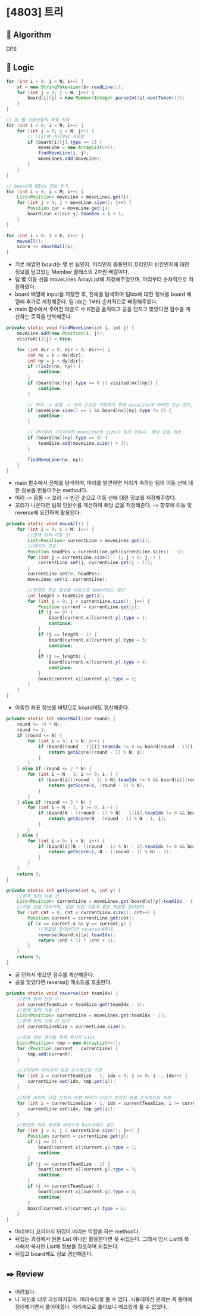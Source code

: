 # [4803] 트리

## :pushpin: **Algorithm**

DPS

## :round_pushpin: **Logic**

```java
for (int i = 0; i < N; i++) {
	st = new StringTokenizer(br.readLine());
	for (int j = 0; j < N; j++) {
		board[i][j] = new Member(Integer.parseInt(st.nextToken()));
	}
}

// 팀 별 이동선들의 좌표 저장
for (int i = 0; i < N; i++) {
	for (int j = 0; j < N; j++) {
		// List에 머리부터 저장함
		if (board[i][j].type == 1) {
			moveLine = new ArrayList<>();
			findMoveLine(i, j);
			moveLines.add(moveLine);
		}
	}
}

// board에 팀Idx 정보 추가
for (int i = 0; i < M; i++) {
	List<Position> moveLine = moveLines.get(i);
	for (int j = 0; j < moveLine.size(); j++) {
		Position cur = moveLine.get(j);
		board[cur.x][cur.y].teamIdx = i + 1;
	}
}

for (int i = 0; i < K; i++) {
	moveAll();
	score += shootBall(i);
}
```

- 기본 배열인 board는 몇 번 팀인지, 머리인지 몸통인지 꼬리인지 빈칸인지에 대한 정보를 담고있는 Member 클래스의 2차원 배열이다.
- 팀 별 이동 선을 moveLines ArrayList에 저장해주었으며, 머리부터 순차적으로 저장하였다.
- board 배열에 input을 저장한 후, 전체를 탐색하며 팀Idx에 대한 정보를 board 배열에 추가로 저장해준다. 팀 Idx는 1부터 순차적으로 배정해주었다.
- main 함수에서 주어진 라운드 수 K만큼 움직이고 공을 던지고 맞았다면 점수를 계산하는 로직을 반복해준다.

```java
private static void findMoveLine(int i, int j) {
	moveLine.add(new Position(i, j));
	visited[i][j] = true;

	for (int dir = 0; dir < 4; dir++) {
		int nx = i + dx[dir];
		int ny = j + dy[dir];
		if (!isIn(nx, ny)) {
			continue;
		}
		if (board[nx][ny].type == 0 || visited[nx][ny]) {
			continue;
		}

		// 머리 -> 몸통 -> 꼬리 순으로 저장하기 위해 moveLine에 머리만 있는 경우, 몸통이 나올 때 까지 스킵
		if (moveLine.size() == 1 && board[nx][ny].type != 2) {
			continue;
		}

		// 머리부터 꼬리까지의 moveLine의 size가 팀의 인원수. 해당 값을 저장.
		if (board[nx][ny].type == 3) {
			teamSize.add(moveLine.size() + 1);
		}

		findMoveLine(nx, ny);
	}
}
```

- main 함수에서 전체를 탐색하며, 머리를 발견하면 머리가 속하는 팀의 이동 선에 대한 정보를 만들어주는 method다.
- 머리 -> 몸통 -> 꼬리 -> 빈칸 순으로 이동 선에 대한 정보를 저장해주었다.
- 꼬리가 나온다면 팀의 인원수를 계산하여 해당 값을 저장해준다. -> 향후에 이동 및 reverse에 요긴하게 활용된다.

```java
private static void moveAll() {
	for (int i = 0; i < M; i++) {
		//현재 팀의 이동 선
		List<Position> currentLine = moveLines.get(i);
		//머리의 좌표
		Position headPos = currentLine.get(currentLine.size() - 1);
		for (int j = currentLine.size() - 1; j > 0; j--) {
			currentLine.set(j, currentLine.get(j - 1));
		}
		currentLine.set(0, headPos);
		moveLines.set(i, currentLine);

		//변경한 좌표 정보를 바탕으로 board에도 갱신
		int length = teamSize.get(i);
		for (int j = 0; j < currentLine.size(); j++) {
			Position current = currentLine.get(j);
			if (j == 0) {
				board[current.x][current.y].type = 1;
				continue;
			}
			if (j == length - 1) {
				board[current.x][current.y].type = 3;
				continue;
			}
			if (j >= length) {
				board[current.x][current.y].type = 4;
				continue;
			}
			board[current.x][current.y].type = 2;
		}
	}
}

```

- 이동한 좌표 정보를 바탕으로 board에도 갱신해준다.

```java
private static int shootBall(int round) {
	round %= (4 * N);
	round += 1;
	if (round <= N) {
		for (int i = 0; i < N; i++) {
			if (board[round - 1][i].teamIdx != 0 && board[round - 1][i].type != 4) {
				return getScore((round - 1) % N, i);
			}
		}
	} else if (round <= 2 * N) {
		for (int i = N - 1; i >= 0; i--) {
			if (board[i][(round - 1) % N].teamIdx != 0 && board[i][(round - 1) % N].type != 4) {
				return getScore(i, (round - 1) % N);
			}
		}
	} else if (round <= 3 * N) {
		for (int i = N - 1; i >= 0; i--) {
			if (board[N - ((round - 1) % N) - 1][i].teamIdx != 0 && board[N - ((round - 1) % N) - 1][i].type != 4) {
				return getScore(N - (round - 1) % N - 1, i);
			}
		}
	} else {
		for (int i = 0; i < N; i++) {
			if (board[i][N - ((round - 1) % N) - 1].teamIdx != 0 && board[i][N - ((round - 1) % N) - 1].type != 4) {
				return getScore(i, N - ((round - 1) % N) - 1);
			}
		}
	}
	return 0;
}

private static int getScore(int x, int y) {
	//현재 팀의 이동 선
	List<Position> currentLine = moveLines.get(board[x][y].teamIdx - 1);
	//이동 선을 따라가며, 공을 맞은 사람과 같은 좌표를 찾아낸다.
	for (int cnt = 0; cnt < currentLine.size(); cnt++) {
		Position current = currentLine.get(cnt);
		if (x == current.x && y == current.y) {
			//좌표를 찾아낸다면 reverse해준다.
			reverse(board[x][y].teamIdx);
			return (cnt + 1) * (cnt + 1);
		}
	}
	return 0;
}
```

- 공 던져서 맞으면 점수를 계산해준다.
- 공을 맞았다면 reverse() 메소드를 호출한다.

```java
private static void reverse(int teamIdx) {
	//현재 팀의 인원 수
	int currentTeamSize = teamSize.get(teamIdx - 1);
	//현재 팀의 이동 선
	List<Position> currentLine = moveLines.get(teamIdx - 1);
	//현재 팀의 이동 선 길이
	int currentLineSize = currentLine.size();

	//좌표 정보 갱신을 위해 복사한 List
	List<Position> tmp = new ArrayList<>();
	for (Position current : currentLine) {
		tmp.add(current);
	}

	//꼬리부터 머리까지 좌표 순차적으로 저장
	for (int i = currentTeamSize - 1, idx = 0; i >= 0; i--, idx++) {
		currentLine.set(idx, tmp.get(i));
	}

	//바뀐 꼬리의 다음 칸부터 바뀐 머리가 나오기 전까지 좌표 순차적으로 저장
	for (int i = currentLineSize - 1, idx = currentTeamSize; i >= currentTeamSize; i--, idx++) {
		currentLine.set(idx, tmp.get(i));
	}

	//변경한 좌표 정보를 바탕으로 board에도 갱신
	for (int j = 0; j < currentLine.size(); j++) {
		Position current = currentLine.get(j);
		if (j == 0) {
			board[current.x][current.y].type = 1;
			continue;
		}
		if (j == currentTeamSize - 1) {
			board[current.x][current.y].type = 3;
			continue;
		}
		if (j >= currentTeamSize) {
			board[current.x][current.y].type = 4;
			continue;
		}
		board[current.x][current.y].type = 2;
	}
}
```

- 머리부터 꼬리까지 뒤집어 버리는 역할을 하는 method다.
- 뒤집는 과정에서 원본 List 하나만 활용한다면 못 뒤집는다. 그래서 임시 List에 복사해서 복사한 List에 정보를 참조하며 뒤집는다.
- 뒤집고 board에도 정보 갱신해준다.

## :black_nib: **Review**

- 어려웠다.
- 나 자신을 너무 과신하지말자. 머리속으로 풀 수 없다. 시뮬레이션 문제는 꼭 종이에 정리해가면서 풀어야겠다. 머리속으로 풀다보니 매끄럽게 풀 수 없었다..
